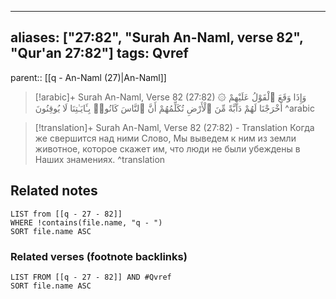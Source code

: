
---
aliases: ["27:82", "Surah An-Naml, verse 82", "Qur'an 27:82"]
tags: Qvref
---

parent:: [[q - An-Naml (27)|An-Naml]]

> [!arabic]+ Surah An-Naml, Verse 82 (27:82)
> <span class="quran-arabic">۞ وَإِذَا وَقَعَ ٱلْقَوْلُ عَلَيْهِمْ أَخْرَجْنَا لَهُمْ دَآبَّةً مِّنَ ٱلْأَرْضِ تُكَلِّمُهُمْ أَنَّ ٱلنَّاسَ كَانُوا۟ بِـَٔايَـٰتِنَا لَا يُوقِنُونَ</span>
^arabic

> [!translation]+ Surah An-Naml, Verse 82 (27:82) - Translation
> Когда же свершится над ними Слово, Мы выведем к ним из земли животное, которое скажет им, что люди не были убеждены в Наших знамениях.
^translation



## Related notes
```dataview
LIST from [[q - 27 - 82]]
WHERE !contains(file.name, "q - ")
SORT file.name ASC
```

### Related verses (footnote backlinks)
```dataview
LIST FROM [[q - 27 - 82]] AND #Qvref
SORT file.name ASC
```

